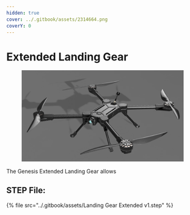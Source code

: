 ```yaml
---
hidden: true
cover: ../.gitbook/assets/2314664.png
coverY: 0
---
```


# Extended Landing Gear



<figure><img src="../.gitbook/assets/12343215342.png" alt=""><figcaption></figcaption></figure>

The Genesis Extended Landing Gear allows





## STEP File:

{% file src="../.gitbook/assets/Landing Gear Extended v1.step" %}

